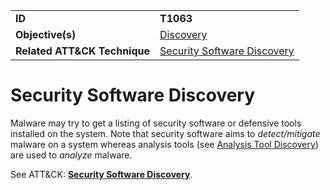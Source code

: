 |||
|---------|------------------------|
|**ID**|**T1063**|
|**Objective(s)**|[Discovery](https://github.com/MBCProject/mbc-markdown/tree/master/discovery)|
|**Related ATT&CK Technique**|[Security Software Discovery](https://attack.mitre.org/techniques/T1063)|


Security Software Discovery
===========================
Malware may try to get a listing of security software or defensive tools installed on the system. Note that security software aims to *detect/mitigate* malware on a system whereas analysis tools (see [Analysis Tool Discovery](https://github.com/MBCProject/mbc-markdown/blob/master/discovery/analysis-tool-discover.md)) are used to *analyze* malware.

See ATT&CK: [**Security Software Discovery**](https://attack.mitre.org/techniques/T1063).